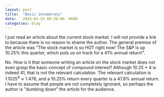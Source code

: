 ```yaml
---
layout: post
title:  "Basic innumeracy"
date:   2024-03-24 09:36:00 -0600
categories: blog
---
```


I just read an article about the current stock market.  I will not provide
a link to because there is no reason to shame the author.  The general
premise of the article was "The stock market is so HOT right now!  The
S&P is up 10.25% this quarter, which puts us on track for a 41% annual
return!".

No.  How is it that someone writing an article on the stock market
does not even grasp the basic concept of compound interest?  Although
10.25 * 4 is indeed 41, that is not the relevant calculation.
The relevant calculation is $1.1025^4 \approx 1.478$, and a 10.25% return
every quarter is a 47.8% annual return.  I have to assume that people are
not completely ignorant, so perhaps the author is "dumbing down" the
article for the audience.
